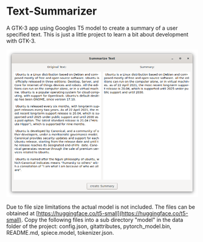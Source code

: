 # Text-Summarizer
A GTK-3 app using Googles T5 model to create a summary of a user specified text. This is just a little project to learn a bit about development with GTK-3. 

![Screenshot](summary.png)

Due to file size limitations the actual model is not included. The files can be obtained at [https://huggingface.co/t5-small](https://huggingface.co/t5-small). Copy the following files into a sub directory "model" in the data folder of the project: config.json, gitattributes, pytorch_model.bin, README.md, spiece.model, tokenizer.json.
